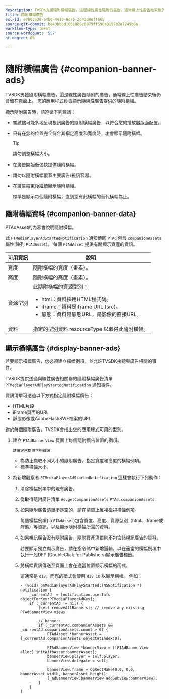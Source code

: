 ```yaml
---
description: TVSDK支援隨附橫幅廣告，這是線性廣告隨附的廣告，通常線上性廣告結束後仍會留在頁面上。 您的應用程式負責顯示隨線性廣告提供的隨附橫幅。
title: 隨附橫幅廣告
exl-id: e7b0ce38-e4b0-4e10-8d76-2d43d8eff665
source-git-commit: be43bbbd1051886c8979ff590a3197b2a7249b6a
workflow-type: tm+mt
source-wordcount: '557'
ht-degree: 0%

---
```


# 隨附橫幅廣告 {#companion-banner-ads}

TVSDK支援隨附橫幅廣告，這是線性廣告隨附的廣告，通常線上性廣告結束後仍會留在頁面上。 您的應用程式負責顯示隨線性廣告提供的隨附橫幅。

顯示隨附廣告時，請遵循下列建議：

* 嘗試儘可能多地呈現視訊廣告的隨附橫幅廣告，以符合您的播放器版面配置。
* 只有在您的位置完全符合其指定高度和寬度時，才會顯示隨附橫幅。

   >[!TIP]
   >
   >請勿調整橫幅大小。

* 在廣告開始後儘快提供隨附橫幅。
* 請勿以隨附橫幅覆蓋主要廣告/視訊容器。
* 在廣告結束後繼續顯示隨附橫幅。

   標準是顯示每個隨附橫幅，直到您有此橫幅的替代橫幅為止。

## 隨附橫幅資料 {#companion-banner-data}

PTAdAsset的內容會說明隨附橫幅。

<!--<a id="section_D730B4FD6FD749E9860B6A07FC110552"></a>-->

此 `PTMediaPlayerAdStartedNotification` 通知傳回 `PTAd` 包含 `companionAssets` 屬性(陣列 `PtAdAsset`)。
每個 `PtAdAsset` 提供有關顯示資產的資訊。

<table id="table_760C885E2DCA4BE983CC57FDA7BD5B14"> 
 <thead> 
  <tr> 
   <th colname="col1" class="entry"> 可用資訊 </th> 
   <th colname="col2" class="entry"> 說明 </th> 
  </tr> 
 </thead>
 <tbody> 
  <tr> 
   <td colname="col1"> 寬度 </td> 
   <td colname="col2"> 隨附橫幅的寬度（畫素）。 </td> 
  </tr> 
  <tr> 
   <td colname="col1"> 高度 </td> 
   <td colname="col2"> 隨附橫幅的高度（畫素）。 </td> 
  </tr> 
  <tr> 
   <td colname="col1"> 資源型別 </td> 
   <td colname="col2">此隨附橫幅的資源型別： 
    <ul id="ul_A067787FE49E4B6095BE0AC1D447DBB3"> 
     <li id="li_02B7224C67004095B3F6E50FD21E507E">html：資料採用HTML程式碼。 </li> 
     <li id="li_5F37E14472424F808C6094F42009E676">iframe：資料是iframe URL (src)。 </li> 
     <li id="li_76B945007CE842158B5125422765E0B2">靜態：資料是靜態URL，是影像的直接URL。 </li> 
    </ul> </td> 
  </tr> 
  <tr> 
   <td colname="col1"> 資料 </td> 
   <td colname="col2"> 指定的型別資料 <span class="codeph"> resourceType</span> 以取得此隨附橫幅。 </td> 
  </tr> 
 </tbody> 
</table>

## 顯示橫幅廣告 {#display-banner-ads}

若要顯示橫幅廣告，您必須建立橫幅例項，並允許TVSDK接聽與廣告相關的事件。

TVSDK提供透過與線性廣告相關聯的隨附橫幅廣告清單 `PTMediaPlayerAdPlayStartedNotification` 通知事件。

資訊清單可透過以下方式指定隨附橫幅廣告：

* HTML片段
* iFrame頁面的URL
* 靜態影像或AdobeFlashSWF檔案的URL

對於每個隨附廣告，TVSDK會指出您的應用程式可用的型別。

1. 建立 `PTAdBannerView`  頁面上每個隨附廣告位置的例項。

       請確定已提供下列資訊：
   
   * 為防止擷取不同大小的隨附廣告，指定寬度和高度的橫幅例項。
   * 標準橫幅大小。

1. 為新增觀察者 `PTMediaPlayerAdStartedNotification` 這樣會執行下列動作：
   1. 清除橫幅例項中的現有廣告。
   1. 從取得隨附廣告清單 `Ad.getCompanionAssets` `PTAd.companionAssets`.
   1. 如果隨附廣告清單不是空的，請在清單上反複檢視橫幅例項。

      每個橫幅例項( a `PTAdAsset`)包含寬度、高度、資源型別（html、iframe或靜態）等資訊，以及顯示隨附橫幅所需的資料。
   1. 如果視訊廣告沒有隨附廣告，隨附資產清單則不包含該視訊廣告的資料。

      若要顯示獨立顯示廣告，請在指令碼中新增邏輯，以在適當的橫幅例項中執行一般DFP (DoubleClick for Publishers)顯示廣告標籤。
   1. 將橫幅資訊傳送至頁面上會在適當位置顯示橫幅的函式。

      這通常是 `div`，而您的函式會使用 `div ID` 以顯示橫幅。 例如：

      ```
      - (void) onMediaPlayerAdPlayStarted:(NSNotification *) notification { 
          _currentAd  = [notification.userInfo  objectForKey:PTMediaPlayerAdKey];  
          if (_currentAd != nil) { 
              [self removeAllBanners]; // remove any existing PTAdBannerView views 
      
              // banners 
              if (_currentAd.companionAssets && _currentAd.companionAssets.count > 0) { 
                  PTAdAsset *bannerAsset = [_currentAd.companionAssets objectAtIndex:0]; 
      
                  PTAdBannerView *bannerView = [[PTAdBannerView alloc] initWithAsset:bannerAsset];  
                  bannerView.player = self.player; 
                  bannerView.delegate = self; 
      
                  bannerView.frame = CGRectMake(0.0, 0.0, bannerAsset.width, bannerAsset.height);  
                  [_adBannerView.bannerView addSubview:bannerView]; 
              } 
          } 
      }
      ```
